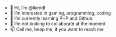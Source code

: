 - 👋 Hi, I’m @lkendl
- 👀 I’m interested in gaming, programming, coding
- 🌱 I’m currently learning PHP and Github
- 💞️ I’m not looking to collaborate at the moment
- 📫 Call me, beep me, if you want to reach me

<!---
lkendl/lkendl is a ✨ special ✨ repository because its `README.md` (this file) appears on your GitHub profile.
You can click the Preview link to take a look at your changes.
--->
